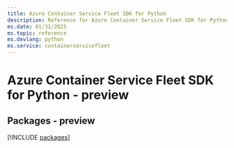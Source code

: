 ```yaml
---
title: Azure Container Service Fleet SDK for Python
description: Reference for Azure Container Service Fleet SDK for Python
ms.date: 01/31/2025
ms.topic: reference
ms.devlang: python
ms.service: containerservicefleet
---
```

# Azure Container Service Fleet SDK for Python - preview
## Packages - preview
[!INCLUDE [packages](container-service-fleet-index.md)]
